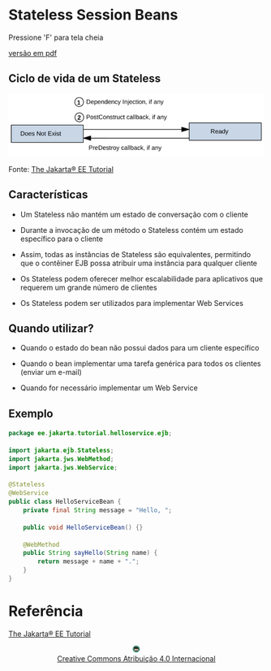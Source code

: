 <!-- .slide: data-background-image="https://wallpaperaccess.com/full/21964.jpg" 
data-transition="convex"
-->
# Stateless Session Beans
<!-- .element: style="margin-bottom:300px; font-size: 60px; color:white; font-family: Marker Felt;" -->

Pressione 'F' para tela cheia
<!-- .element: style="margin-bottom:10px; font-size: 15px; color:white;" -->

[versão em pdf](?print-pdf)
<!-- .element: style="margin-bottom 25px; font-size: 15px; color:white;" -->


<!-- .slide: data-background="#455FA4" data-transition="zoom" -->
## Ciclo de vida de um Stateless
<!-- .element: style="margin-bottom:50px; color:white; font-size: 45px; font-family: Marker Felt;" -->

![imagem](img/stateless.svg) <!-- .element height="50%" width="50%" -->

Fonte: [The Jakarta® EE Tutorial](https://eclipse-ee4j.github.io/jakartaee-tutorial/#the-lifecycles-of-enterprise-beans)
<!-- .element: style="margin-bottom:10px; font-size: 10px; color:white"  -->


<!-- .slide: data-background="#455FA4" data-transition="zoom" -->
## Características
<!-- .element: style="margin-bottom:40px; font-size: 50px; font-family: Marker Felt;" -->

* Um Stateless não mantém um estado de conversação com o cliente
<!-- .element: style="margin-bottom:40px; color:white; font-size: 25px; font-family:arial;" -->

* Durante a invocação de um método o Stateless contém um estado específico para o cliente 
<!-- .element: style="margin-bottom:40px; color:white; font-size: 25px; font-family:arial;" -->

* Assim, todas as instâncias de Stateless são equivalentes, permitindo que o contêiner EJB possa atribuir uma instância para qualquer cliente
<!-- .element: style="margin-bottom:40px; color:white; font-size: 25px; font-family:arial;" -->

* Os Stateless podem oferecer melhor escalabilidade para aplicativos que requerem um grande número de clientes
<!-- .element: style="margin-bottom:40px; color:white; font-size: 25px; font-family:arial;" -->

* Os Stateless podem ser utilizados para implementar Web Services
<!-- .element: style="margin-bottom:40px; color:white; font-size: 25px; font-family:arial;" -->


<!-- .slide: data-background="#455FA4" data-transition="zoom" -->
## Quando utilizar?
<!-- .element: style="margin-bottom:40px; font-size: 50px; font-family: Marker Felt;" -->

* Quando o estado do bean não possui dados para um cliente específico
<!-- .element: style="margin-bottom:40px; color:white; font-size: 25px; font-family:arial;" -->

* Quando o bean implementar uma tarefa genérica para todos os clientes (enviar um e-mail)
<!-- .element: style="margin-bottom:40px; color:white; font-size: 25px; font-family:arial;" -->

*  Quando for necessário implementar um Web Service
<!-- .element: style="margin-bottom:40px; color:white; font-size: 25px; font-family:arial;" -->


<!-- .slide: data-background="#455FA4" data-transition="zoom" -->
## Exemplo
<!-- .element: style="margin-bottom:40px; font-size: 50px; font-family: Marker Felt;" -->

```java
package ee.jakarta.tutorial.helloservice.ejb;

import jakarta.ejb.Stateless;
import jakarta.jws.WebMethod;
import jakarta.jws.WebService;

@Stateless
@WebService
public class HelloServiceBean {
    private final String message = "Hello, ";

    public void HelloServiceBean() {}

    @WebMethod
    public String sayHello(String name) {
        return message + name + ".";
    }
}
```
<!-- .element: style="margin-bottom:40px; color:white; font-size: 14px; color:black; background-color:#F3FBFF" -->


<!-- .slide: data-background="#455FA4" data-transition="zoom" -->
# Referência

[The Jakarta® EE Tutorial](https://eclipse-ee4j.github.io/jakartaee-tutorial/)
<!-- .element: style="margin-bottom:50px; font-size: 20px;" -->

<center>
<a href="https://rpmhub.dev" target="blanck"><img src="../../../imgs/logo.png" alt="Rodrigo Prestes Machado" width="3%" height="3%" border=0 style="border:0; text-decoration:none; outline:none"></a><br/>
<a rel="license" href="http://creativecommons.org/licenses/by/4.0/">Creative Commons Atribuição 4.0 Internacional</a>
</center>